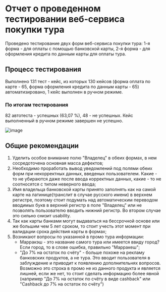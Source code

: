 # Отчет о проведенном тестировании веб-сервиса покупки тура
Проведено тестирование двух форм веб-сервиса покупки тура: 1-я форма - для оплаты с помощью банковской карты, 2-я форма - для оформления кредита по данным карты для оплаты тура.
## Процесс тестирования
Выполнено 131 тест - кейс, из которых 130 кейсов (форма оплата по карте - 65, форма оформления кредита по данным карты - 65) автоматизировано, 1 кейс выполнен в ручном режиме.
### По итогам тестирования
82 автотеста - успешных (63,07 %), 48 - не успешных. Кейс выполненный в ручном режиме завершен не успешно.

![image](https://user-images.githubusercontent.com/97338427/193444034-270b2636-37d3-4662-985f-73ea334b0b5c.png)

## Общие рекомендации
1. Уделить особое внимание полю "Владелец" в обеих формах, в нем сосредоточена основная масса дефектов;
1. Необходимо проработать вывод уведомлений под полями обеих форм при некорректных данных, введеных пользователем. Какие - то не убираются даже после ввода корректных данных, какие - то не соотносятся с типом неверного ввода;
1. Имя владельца банковской карты принято заполнять как на самой карте на латинице(транслит в случае русского имени) в верхнем регистре, поэтому стоит подумать над автоматическим переводом вводимых букв в верхний регистр в поле "Владелец" или не позволять пользователю вводить нижний регистр. Во втором случае это сильно снизит usability.
1. Так как карты банками могут выдаваться на бессрочной основе или же большим чем 5 лет сроком, то стоит учесть этот момент при валидации срока действия карты в формах;
1. Возникают вопросы по указанной в промо тура информации: 
   * Марракэш - это название самого тура или имеется ввиду город? Если город, то в слове ошибка, правильно "Марракеш";
   * "До 7% на остаток по счёту" - больше похоже на рекламу банковских продуктов, а не тура. Это вводит пользователя в заблуждение и приводит к появлению дополнительнях вопросов. Возможно это строка в промо не из данного продукта и является лишней, если же нет, то стоит сделать информацию более явной (например "До 7% на остаток по счёту в виде cashback" или "Сashback до 7% на остаток по счёту")  
